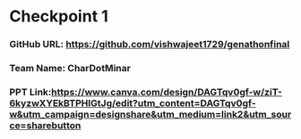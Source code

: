 # Checkpoint 1

### GitHub URL: https://github.com/vishwajeet1729/genathonfinal

### Team Name: CharDotMinar

### PPT Link:https://www.canva.com/design/DAGTqv0gf-w/ziT-6kyzwXYEkBTPHIGtJg/edit?utm_content=DAGTqv0gf-w&utm_campaign=designshare&utm_medium=link2&utm_source=sharebutton
